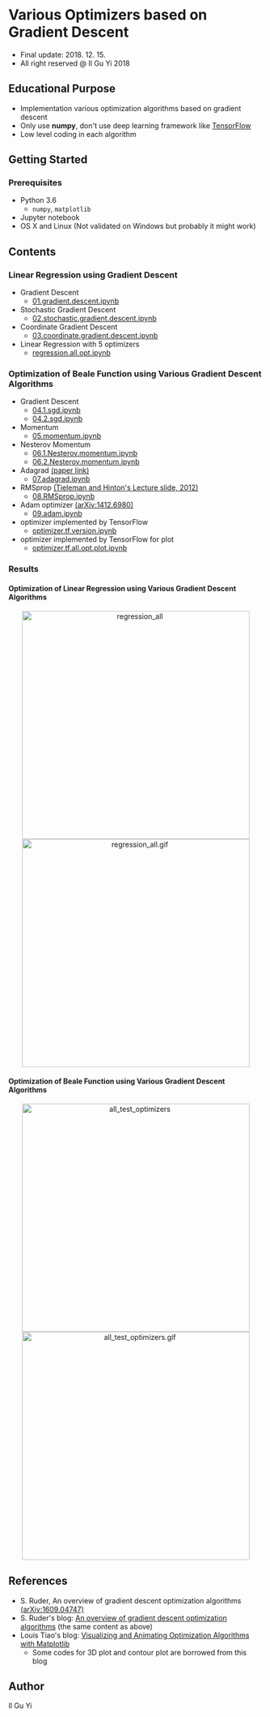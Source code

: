 # Various Optimizers based on Gradient Descent
* Final update: 2018. 12. 15.
* All right reserved @ Il Gu Yi 2018

## Educational Purpose
* Implementation various optimization algorithms based on gradient descent
* Only use **numpy**, don't use deep learning framework like [TensorFlow](https://www.tensorflow.org)
* Low level coding in each algorithm


## Getting Started

### Prerequisites
* Python 3.6
  * `numpy`, `matplotlib`
* Jupyter notebook
* OS X and Linux (Not validated on Windows but probably it might work)


## Contents

### Linear Regression using Gradient Descent
* Gradient Descent
  - [01.gradient.descent.ipynb](https://nbviewer.jupyter.org/github/ilguyi/optimizers.numpy/blob/master/01.gradient.descent.ipynb)
* Stochastic Gradient Descent
  - [02.stochastic.gradient.descent.ipynb](https://nbviewer.jupyter.org/github/ilguyi/optimizers.numpy/blob/master/02.stochastic.gradient.descent.ipynb)
* Coordinate Gradient Descent
  - [03.coordinate.gradient.descent.ipynb](https://nbviewer.jupyter.org/github/ilguyi/optimizers.numpy/blob/master/03.coordinate.gradient.descent.ipynb)
* Linear Regression with 5 optimizers
  - [regression.all.opt.ipynb](https://nbviewer.jupyter.org/github/ilguyi/optimizers.numpy/blob/master/regression.all.opt.ipynb)


### Optimization of Beale Function using Various Gradient Descent Algorithms
* Gradient Descent
  - [04.1.sgd.ipynb](https://nbviewer.jupyter.org/github/ilguyi/optimizers.numpy/blob/master/04.1.sgd.ipynb)
  - [04.2.sgd.ipynb](https://nbviewer.jupyter.org/github/ilguyi/optimizers.numpy/blob/master/04.2.sgd.ipynb)
* Momentum
  - [05.momentum.ipynb](https://nbviewer.jupyter.org/github/ilguyi/optimizers.numpy/blob/master/05.momentum.ipynb)
* Nesterov Momentum
  - [06.1.Nesterov.momentum.ipynb](https://nbviewer.jupyter.org/github/ilguyi/optimizers.numpy/blob/master/06.1.Nesterov.momentum.ipynb)
  - [06.2.Nesterov.momentum.ipynb](https://nbviewer.jupyter.org/github/ilguyi/optimizers.numpy/blob/master/06.2.Nesterov.momentum.ipynb)
* Adagrad [(paper link)](http://jmlr.org/papers/v12/duchi11a.html)
  - [07.adagrad.ipynb](https://nbviewer.jupyter.org/github/ilguyi/optimizers.numpy/blob/master/07.adagrad.ipynb)
* RMSprop [(Tieleman and Hinton's Lecture slide, 2012)](https://www.cs.toronto.edu/~tijmen/csc321/slides/lecture_slides_lec6.pdf)
  - [08.RMSprop.ipynb](https://nbviewer.jupyter.org/github/ilguyi/optimizers.numpy/blob/master/08.RMSprop.ipynb)
* Adam optimizer [(arXiv:1412.6980)](https://arxiv.org/abs/1412.6980)
  - [09.adam.ipynb](https://nbviewer.jupyter.org/github/ilguyi/optimizers.numpy/blob/master/09.adam.ipynb)
* optimizer implemented by TensorFlow
  - [optimizer.tf.version.ipynb](https://nbviewer.jupyter.org/github/ilguyi/optimizers.numpy/blob/master/optimizer.tf.version.ipynb)
* optimizer implemented by TensorFlow for plot
  - [optimizer.tf.all.opt.plot.ipynb](https://nbviewer.jupyter.org/github/ilguyi/optimizers.numpy/blob/master/optimizer.tf.all.opt.plot.ipynb)


### Results

#### Optimization of Linear Regression using Various Gradient Descent Algorithms
<div align="center">
<img width="450px" alt="regression_all" src="https://user-images.githubusercontent.com/11681225/50016565-e4d0af80-000c-11e9-8d8d-fe75f8f0bc38.jpg">
<img width="450px" alt="regression_all.gif" src="https://user-images.githubusercontent.com/11681225/50016682-39742a80-000d-11e9-81da-ab0406610b9c.gif">
</div>

#### Optimization of Beale Function using Various Gradient Descent Algorithms
<div align="center">
<img width="450px" alt="all_test_optimizers" src="https://user-images.githubusercontent.com/11681225/49284813-08f2a380-f4d9-11e8-9216-f96335da67a8.png">
<img width="450px" alt="all_test_optimizers.gif" src="https://user-images.githubusercontent.com/11681225/49325458-fc785480-f585-11e8-8d2a-9012d6024c6e.gif">
</div>



## References
* S. Ruder, An overview of gradient descent optimization algorithms [(arXiv:1609.04747)](https://arxiv.org/abs/1609.04747)
* S. Ruder's blog: [An overview of gradient descent optimization algorithms](http://ruder.io/optimizing-gradient-descent/) (the same content as above)
* Louis Tiao's blog: [Visualizing and Animating Optimization Algorithms with Matplotlib](http://louistiao.me/notes/visualizing-and-animating-optimization-algorithms-with-matplotlib/)
  * Some codes for 3D plot and contour plot are borrowed from this blog




## Author
Il Gu Yi

